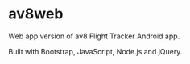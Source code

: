 # av8web

Web app version of av8 Flight Tracker Android app.

Built with Bootstrap, JavaScript, Node.js and jQuery.